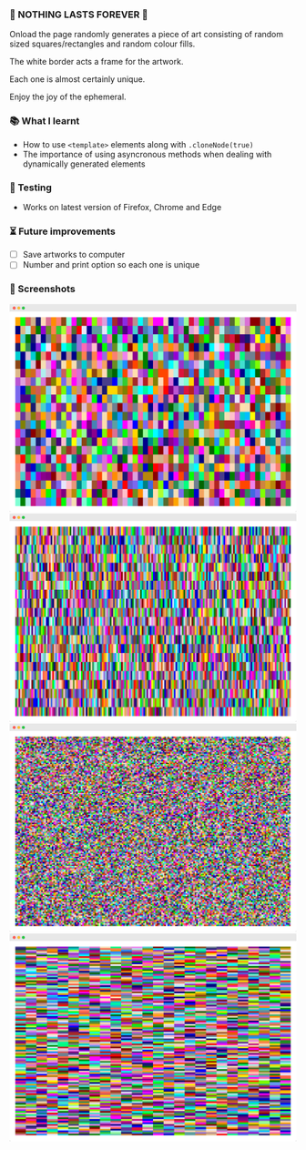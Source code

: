 ### 🎨 NOTHING LASTS FOREVER 👀

Onload the page randomly generates a piece of art consisting of random sized squares/rectangles and random colour fills.

The white border acts a frame for the artwork.

Each one is almost certainly unique.

Enjoy the joy of the ephemeral.

### 📚 What I learnt
- How to use `<template>` elements along with `.cloneNode(true)`
- The importance of using asyncronous methods when dealing with dynamically generated elements

### 🦺 Testing
- Works on latest version of Firefox, Chrome and Edge

### ⏳ Future improvements
- [ ] Save artworks to computer
- [ ] Number and print option so each one is unique

### 👀 Screenshots

![Square Painting](images/1.png)
![Square Painting](images/2.png)
![Square Painting](images/3.png)
![Square Painting](images/4.png)